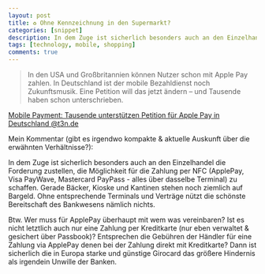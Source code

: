 ```yaml
---
layout: post
title: ♻ Ohne Kennzeichnung in den Supermarkt?
categories: [snippet]
description: In dem Zuge ist sicherlich besonders auch an den Einzelhandel die Forderung zustellen, die Möglichkeit für die Zahlung per NFC (ApplePay, Visa PayWave, Mastercard PayPass - alles über dasselbe Terminal) zu schaffen. Gerade Bäcker, Kioske und Kantinen stehen noch ziemlich auf Bargeld. Ohne entsprechende Terminals und Verträge nützt die schönste Bereitschaft des Bankwesens nämlich nichts. Btw. Wer muss für ApplePay überhaupt mit wem was vereinbaren? Ist es nicht letztlich auch nur eine Zahlung per Kreditkarte (nur eben verwaltet & gesichert über Passbook)? Entsprechen die Gebühren der Händler für eine Zahlung via ApplePay denen bei der Zahlung direkt mit Kreditkarte? Dann ist sicherlich die in Europa starke und günstige Girocard das größere Hindernis als irgendein Unwille der Banken.
tags: [technology, mobile, shopping]
comments: true
---
```


> In den USA und Großbritannien können Nutzer schon mit Apple Pay zahlen. In Deutschland ist der mobile Bezahldienst noch Zukunftsmusik. Eine Petition will das jetzt ändern – und Tausende haben schon unterschrieben.

[Mobile Payment: Tausende unterstützen Petition für Apple Pay in Deutschland @t3n.de](http://t3n.de/news/petition-apple-pay-deutschland-717682/)

Mein Kommentar (gibt es irgendwo kompakte & aktuelle Auskunft über die erwähnten Verhältnisse?):

In dem Zuge ist sicherlich besonders auch an den Einzelhandel die Forderung zustellen, die Möglichkeit für die Zahlung per NFC (ApplePay, Visa PayWave, Mastercard PayPass - alles über dasselbe Terminal) zu schaffen. Gerade Bäcker, Kioske und Kantinen stehen noch ziemlich auf Bargeld. Ohne entsprechende Terminals und Verträge nützt die schönste Bereitschaft des Bankwesens nämlich nichts. 

Btw. Wer muss für ApplePay überhaupt mit wem was vereinbaren? Ist es nicht letztlich auch nur eine Zahlung per Kreditkarte (nur eben verwaltet & gesichert über Passbook)? Entsprechen die Gebühren der Händler für eine Zahlung via ApplePay denen bei der Zahlung direkt mit Kreditkarte? Dann ist sicherlich die in Europa starke und günstige Girocard das größere Hindernis als irgendein Unwille der Banken.
